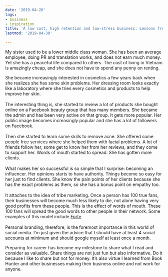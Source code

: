 ```yaml
---
date: '2019-04-28'
tags:
- business
- inspiration
title: 'A low cost, high retention and low-stress business: Lessons from my sister'
lastmod: '2019-04-30'

---
```

My sister used to be a lower middle class woman. She has been an average employee, doing PR and translation works, and does not earn much money. Yet she has a peaceful life compared to others. The cost of living in Vietnam is amazingly cheap, and she does not have to spend any penny on renting.

She became increasingly interested in cosmetics a few years back when she realizes she has some skin problems. Her dressing room looks exactly like a laboratory where she tries every cosmetics and products to help improve her skin.   
‍  
The interesting thing is, she started to review a lot of products she bought online on a Facebook beauty group that has many members. She became the admin and has been very active on that group. It gets more popular. Her public image becomes increasingly popular and she has a lot of followers on Facebook.  
‍  
Then she started to learn some skills to remove acne. She offered some people free services where she helped them with facial problems. A lot of friends follow her, some get to know her from her reviews, and they come to support her. Words of mouth started to spread. She has gotten more clients.   
‍  
What makes her so successful is so simple that I surprise: becoming an influencer. Her opinions starts to have authority. Things become so easy for her just to find clients. She know the pain points of her clients because she has the exact problems as them, so she has a bonus point on empathy too.  
‍  
It attaches to the idea of tribe marketing. Once a person has 100 true fans, their businesses will become much less likely to die, not alone having very good profits from these people. This is the effect of words of mouth. These 100 fans will spread the good words to other people in their network. Some examples of this model include [Forte](https://www.fortelabs.co).  
‍  
Personal branding, therefore, is the foremost importance in this world of social media. I’m just given the advice that I should have at least 4 social accounts at minimum and should google myself at least once a month.

Preparing for career has become my milestone to share what I read and consider as valuable. Share things are not just fun but also informative. Do it because I like to share but not for money. It’s also virtue I learned from Book Hunter and other businesses making their business online and not work for anyone.